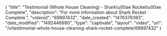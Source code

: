 {
    "title": "Testimonial (Whole House Cleaning) - Shark\u00ae Rocket\u00ae Complete",
    "description": "For more information about Shark Rocket Complete.",
    "videoid": "69897432",
    "date_created": "1476379393",
    "date_modified": "1492446690",
    "type": "captivate",
    "layout": "video",
    "url": "\/v\/testimonial-whole-house-cleaning-shark-rocket-complete\/69897432"
}